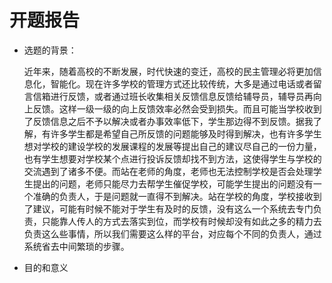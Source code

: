 # 开题报告

- 选题的背景：

    近年来，随着高校的不断发展，时代快速的变迁，高校的民主管理必将更加信息化，智能化。现在许多学校的管理方式还比较传统，大多是通过电话或者留言信箱进行反馈，或者通过班长收集相关反馈信息反馈给辅导员，辅导员再向上反馈。这样一级一级的向上反馈效率必然会受到损失。而且可能当学校收到了反馈信息之后不予以解决或者办事效率低下，学生那边得不到反馈。据我了解，有许多学生都是希望自己所反馈的问题能够及时得到解决，也有许多学生想对学校的建设学校的发展课程的发展等提出自己的建议尽自己的一份力量，也有学生想要对学校某个点进行投诉反馈却找不到方法，这使得学生与学校的交流遇到了诸多不便。而站在老师的角度，老师也无法控制学校是否会处理学生提出的问题，老师只能尽力去帮学生催促学校，可能学生提出的问题没有一个准确的负责人，于是问题就一直得不到解决。站在学校的角度，学校接收到了建议，可能有时候不能对于学生有及时的反馈，没有这么一个系统去专门负责，只能靠人传人的方式去落实到位，而学校有时候却没有如此之多的精力去负责这么些事情，所以我们需要这么样的平台，对应每个不同的负责人，通过系统省去中间繁琐的步骤。

- 目的和意义

